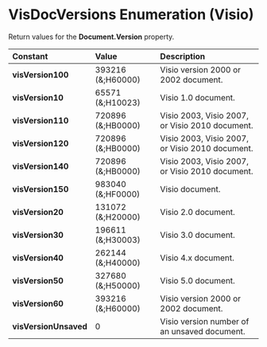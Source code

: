 
# VisDocVersions Enumeration (Visio)

Return values for the  **Document.Version** property.



|**Constant**|**Value**|**Description**|
|:-----|:-----|:-----|
| **visVersion100**|393216 (&;H60000)|Visio version 2000 or 2002 document.|
| **visVersion10**|65571 (&;H10023)|Visio 1.0 document.|
| **visVersion110**|720896 (&;HB0000)| Visio 2003, Visio 2007, or Visio 2010 document.|
| **visVersion120**|720896 (&;HB0000)| Visio 2003, Visio 2007, or Visio 2010 document.|
| **visVersion140**|720896 (&;HB0000)| Visio 2003, Visio 2007, or Visio 2010 document.|
| **visVersion150**|983040 (&;HF0000)|Visio document.|
| **visVersion20**|131072 (&;H20000)|Visio 2.0 document.|
| **visVersion30**|196611 (&;H30003)|Visio 3.0 document.|
| **visVersion40**|262144 (&;H40000)|Visio 4.x document.|
| **visVersion50**|327680 (&;H50000)|Visio 5.0 document.|
| **visVersion60**|393216 (&;H60000)|Visio version 2000 or 2002 document.|
| **visVersionUnsaved**|0|Visio version number of an unsaved document.|
